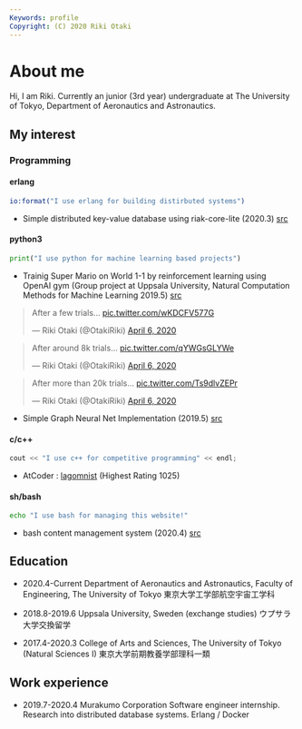 ```yaml
---
Keywords: profile
Copyright: (C) 2020 Riki Otaki
---
```


# About me

Hi, I am Riki.
Currently an junior (3rd year) undergraduate at The University of Tokyo, Department of Aeronautics and Astronautics.


## My interest

### Programming

#### erlang
```erlang
io:format("I use erlang for building distirbuted systems")
```
- Simple distributed key-value database using riak-core-lite (2020.3) [src](https://github.com/wattlebirdaz/otakidb)

#### python3 
```python
print("I use python for machine learning based projects")
```
- Trainig Super Mario on World 1-1 by reinforcement learning using OpenAI gym (Group project at Uppsala University, Natural Computation Methods for Machine Learning 2019.5) [src](https://github.com/wattlebirdaz/geql) 
<blockquote class="twitter-tweet"><p lang="en" dir="ltr">After a few trials... <a href="https://t.co/wKDCFV577G">pic.twitter.com/wKDCFV577G</a></p>&mdash; Riki Otaki (@OtakiRiki) <a href="https://twitter.com/OtakiRiki/status/1247038694348865536?ref_src=twsrc%5Etfw">April 6, 2020</a></blockquote> <script async src="https://platform.twitter.com/widgets.js" charset="utf-8"></script> 
<blockquote class="twitter-tweet"><p lang="en" dir="ltr">After around 8k trials... <a href="https://t.co/qYWGsGLYWe">pic.twitter.com/qYWGsGLYWe</a></p>&mdash; Riki Otaki (@OtakiRiki) <a href="https://twitter.com/OtakiRiki/status/1247038794877919233?ref_src=twsrc%5Etfw">April 6, 2020</a></blockquote> <script async src="https://platform.twitter.com/widgets.js" charset="utf-8"></script> 
<blockquote class="twitter-tweet"><p lang="en" dir="ltr">After more than 20k trials... <a href="https://t.co/Ts9dlvZEPr">pic.twitter.com/Ts9dlvZEPr</a></p>&mdash; Riki Otaki (@OtakiRiki) <a href="https://twitter.com/OtakiRiki/status/1247038919578759168?ref_src=twsrc%5Etfw">April 6, 2020</a></blockquote> <script async src="https://platform.twitter.com/widgets.js" charset="utf-8"></script> 

- Simple Graph Neural Net Implementation (2019.5) [src](https://github.com/wattlebirdaz/GNN)
 
#### c/c++
```cpp
cout << "I use c++ for competitive programming" << endl;
```
- AtCoder : [lagomnist](https://atcoder.jp/users/lagomnist) (Highest Rating 1025)
 
#### sh/bash
```bash
echo "I use bash for managing this website!"
```
- bash content management system (2020.4) [src](https://github.com/wattlebirdaz/bashcms2)

## Education

- 2020.4-Current
  Department of Aeronautics and Astronautics, Faculty of Engineering, The University of Tokyo
  東京大学工学部航空宇宙工学科

- 2018.8-2019.6
  Uppsala University, Sweden (exchange studies)
  ウプサラ大学交換留学
  
- 2017.4-2020.3
  College of Arts and Sciences, The University of Tokyo (Natural Sciences I)
  東京大学前期教養学部理科一類

## Work experience

- 2019.7-2020.4 Murakumo Corporation
  Software engineer internship. Research into distributed database systems.
  Erlang / Docker
